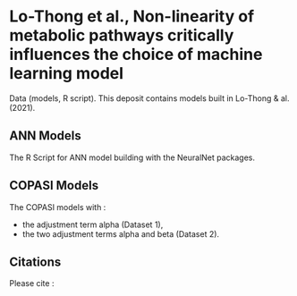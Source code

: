 # Lo-Thong et al., Non-linearity of metabolic pathways critically influences the choice of machine learning model
Data (models, R script).
This deposit contains models built in Lo-Thong & al. (2021).

## ANN Models
The R Script for ANN model building with the NeuralNet packages.

## COPASI Models
The COPASI models with :
- the adjustment term alpha (Dataset 1),
- the two adjustment terms alpha and beta (Dataset 2).

## Citations
Please cite :
